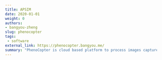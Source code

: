 ```yaml
---
title: APSIM
date: 2020-01-01
weight: 0
authors:
- bangyou-zheng
slug: phenocopter
tags:
 - software
external_link: https://phenocopter.bangyou.me/
summary: "PhenoCopter is cloud based platform to process images captured by unmanned aerial vehicle for breeding and agriculture."
---
```


 